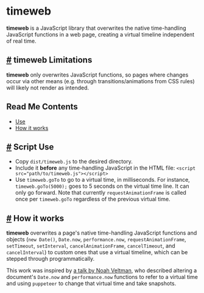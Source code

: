 # timeweb
**timeweb** is a JavaScript library that overwrites the native time-handling JavaScript functions in a web page, creating a virtual timeline independent of real time.

## <a name="limitations" href="#limitations">#</a> **timeweb** Limitations
**timeweb** only overwrites JavaScript functions, so pages where changes occur via other means (e.g. through transitions/animations from CSS rules) will likely not render as intended.

## Read Me Contents
* [Use](#use)
* [How it works](#how-it-works)

## <a name="use" href="#use">#</a> Script Use
* Copy `dist/timeweb.js` to the desired directory.
* Include it **before** any time-handling JavaScript in the HTML file:
  `<script src="path/to/timeweb.js"></script>`
* Use `timeweb.goTo` to go to a virtual time, in milliseconds. For instance, `timeweb.goTo(5000);` goes to 5 seconds on the virtual time line. It can only go forward. Note that currently `requestAnimationFrame` is called once per `timeweb.goTo` regardless of the previous virtual time.

## <a name="how-it-works" href="#how-it-works">#</a> How it works
**timeweb** overwrites a page's native time-handling JavaScript functions and objects (`new Date()`, `Date.now`, `performance.now`, `requestAnimationFrame`, `setTimeout`, `setInterval`, `cancelAnimationFrame`, `cancelTimeout`, and `cancelInterval`) to custom ones that use a virtual timeline, which can be stepped through programmatically.

This work was inspired by [a talk by Noah Veltman](https://github.com/veltman/d3-unconf), who described altering a document's `Date.now` and `performance.now` functions to refer to a virtual time and using `puppeteer` to change that virtual time and take snapshots.